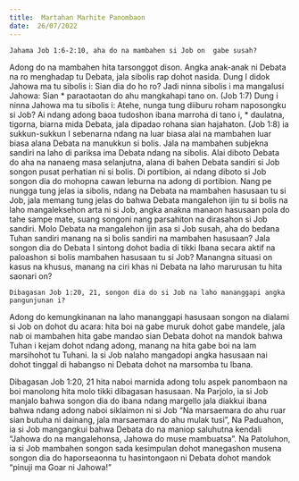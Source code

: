 ```yaml
---
title:  Martahan Marhite Panombaon
date:  26/07/2022
---
```


`Jahama Job 1:6-2:10, aha do na mambahen si Job on  gabe susah?`

Adong do na mambahen hita tarsonggot dison. Angka anak-anak ni Debata na ro menghadap  tu Debata,  jala sibolis  rap dohot  nasida.  Dung I  didok Jahowa ma tu sibolis i: Sian dia do ho ro? Jadi ninna sibolis i ma mangalusi Jahowa: Sian * paraotaotan do ahu mangkahapi tano on. (Job 1:7)  Dung i ninna Jahowa ma tu sibolis i: Atehe, nunga tung diiburu roham naposongku  si Job? Ai ndang  adong  baoa  tudoshon  ibana  marroha di tano i, * daulatna, tigorna, biarna  mida Debata, jala dipadao rohana sian hajahaton. (Job 1:8) ia sukkun-sukkun  I sebenarna ndang na luar biasa alai  na mambahen luar biasa alana  Debata na  manukkun  si bolis. Jala na mambahen  subjekna sandiri  na laho di pariksa  ima  Debata ndang na sibolis. Alai diboto Debata do  aha na nanaeng  masa selanjutna, alana di bahen  Debata sandiri  si Job songon  pusat perhatian ni si bolis. Di portibion, ai  ndang  diboto si Job songon dia do mohopna cawan leburna na adong di portibion. Nang pe nungga tung  jelas  ia sibolis, ndang  na Debata  na  mambahen  hasusaan  tu si Job, jala memang  tung  jelas  do bahwa Debata mangalehon  ijin tu si bolis na laho mangaleksehon arta ni si Job, angka anakna manaon hasusaan  pola do tahe sampe mate, suang  songoni  nang  parsahiton  na dirasahon  si Job sandiri.  Molo Debata na mangalehon  ijin asa si Job susah, aha do bedana  Tuhan sandiri manang  na si bolis sandiri na mambahen hasusaan?  Jala songon  dia do Debata I sintong  dohot badia di tikki  Ibana  secara aktif na paloashon si bolis  mambahen  hasusaan tu si Job? Manangna  situasi on kasus  na khusus,  manang  na ciri  khas  ni  Debata na laho  marurusan tu hita saonari on?

`Dibagasan Job 1:20, 21, songon dia do si Job na laho mananggapi angka pangunjunan i?`

Adong  do kemungkinanan  na laho mananggapi  hasusaan  songon  na dialami si Job on dohot du acara:  hita boi  na gabe muruk  dohot  gabe mandele,  jala nab oi  mambahen  hita gabe mandao  sian  Debata  dohot  na mandok bahwa Tuhan i  kejam dohot  ndang  adong, manang  na hita gabe boi  na lam marsihohot tu Tuhani.  Ia si Job nalaho  mangadopi  angka  hasusaan nai dohot  tinggal di habangso  ni Debata dohot  na marsomba  tu Ibana.

Dibagasan Job 1:20, 21 hita naboi marnida adong tolu aspek panombaon na boi manolong  hita  molo tikki dibagasan  hasusaan.  Na Parjolo, ia si Job  manjalo bahwa songon dia do ibana ndang  margello  jala  diakkui  ibana  bahwa  ndang  adong  naboi siklaimon  ni  si Job  “Na marsaemara do ahu ruar sian butuha ni dainang, jala marsaemara do ahu mulak tusi”, Na Paduahon, ia si Job  mangangkui  bahwa  Debata  do na maniop saluhutna  kendali  “Jahowa do na mangalehonsa, Jahowa do muse mambuatsa”. Na Patoluhon, ia si Job mambahen songon sada kesimpulan dohot manegashon musena songon dia do haporseaonna tu hasintongaon ni Debata dohot mandok “pinuji ma Goar ni Jahowa!”